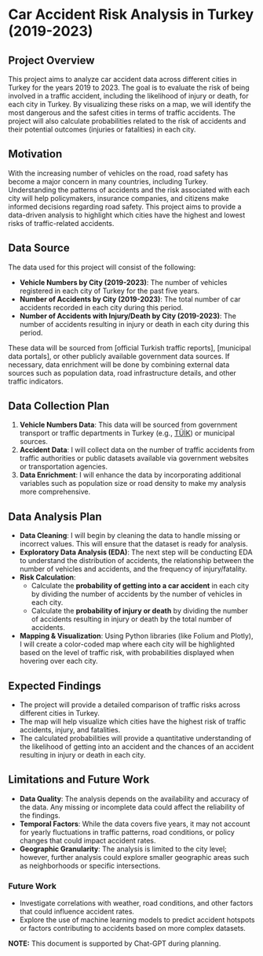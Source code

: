 # Car Accident Risk Analysis in Turkey (2019-2023)

## Project Overview
This project aims to analyze car accident data across different cities in Turkey for the years 2019 to 2023. The goal is to evaluate the risk of being involved in a traffic accident, including the likelihood of injury or death, for each city in Turkey. By visualizing these risks on a map, we will identify the most dangerous and the safest cities in terms of traffic accidents. The project will also calculate probabilities related to the risk of accidents and their potential outcomes (injuries or fatalities) in each city.

## Motivation
With the increasing number of vehicles on the road, road safety has become a major concern in many countries, including Turkey. Understanding the patterns of accidents and the risk associated with each city will help policymakers, insurance companies, and citizens make informed decisions regarding road safety. This project aims to provide a data-driven analysis to highlight which cities have the highest and lowest risks of traffic-related accidents.

## Data Source
The data used for this project will consist of the following:
- **Vehicle Numbers by City (2019-2023)**: The number of vehicles registered in each city of Turkey for the past five years.
- **Number of Accidents by City (2019-2023)**: The total number of car accidents recorded in each city during this period.
- **Number of Accidents with Injury/Death by City (2019-2023)**: The number of accidents resulting in injury or death in each city during this period.

These data will be sourced from [official Turkish traffic reports], [municipal data portals], or other publicly available government data sources. If necessary, data enrichment will be done by combining external data sources such as population data, road infrastructure details, and other traffic indicators.

## Data Collection Plan
1. **Vehicle Numbers Data**: This data will be sourced from government transport or traffic departments in Turkey (e.g., [TÜİK](https://www.tuik.gov.tr/)) or municipal sources.
2. **Accident Data**: I will collect data on the number of traffic accidents from traffic authorities or public datasets available via government websites or transportation agencies.
3. **Data Enrichment**: I will enhance the data by incorporating additional variables such as population size or road density to make my analysis more comprehensive.

## Data Analysis Plan
- **Data Cleaning**: I will begin by cleaning the data to handle missing or incorrect values. This will ensure that the dataset is ready for analysis.
- **Exploratory Data Analysis (EDA)**: The next step will be conducting EDA to understand the distribution of accidents, the relationship between the number of vehicles and accidents, and the frequency of injury/fatality.
- **Risk Calculation**:
  - Calculate the **probability of getting into a car accident** in each city by dividing the number of accidents by the number of vehicles in each city.
  - Calculate the **probability of injury or death** by dividing the number of accidents resulting in injury or death by the total number of accidents.
- **Mapping & Visualization**: Using Python libraries (like Folium and Plotly), I will create a color-coded map where each city will be highlighted based on the level of traffic risk, with probabilities displayed when hovering over each city.
  
## Expected Findings
- The project will provide a detailed comparison of traffic risks across different cities in Turkey.
- The map will help visualize which cities have the highest risk of traffic accidents, injury, and fatalities.
- The calculated probabilities will provide a quantitative understanding of the likelihood of getting into an accident and the chances of an accident resulting in injury or death in each city.

## Limitations and Future Work
- **Data Quality**: The analysis depends on the availability and accuracy of the data. Any missing or incomplete data could affect the reliability of the findings.
- **Temporal Factors**: While the data covers five years, it may not account for yearly fluctuations in traffic patterns, road conditions, or policy changes that could impact accident rates.
- **Geographic Granularity**: The analysis is limited to the city level; however, further analysis could explore smaller geographic areas such as neighborhoods or specific intersections.
  
### Future Work
- Investigate correlations with weather, road conditions, and other factors that could influence accident rates.
- Explore the use of machine learning models to predict accident hotspots or factors contributing to accidents based on more complex datasets.

__NOTE:__ This document is supported by Chat-GPT during planning.
